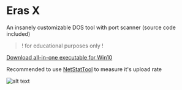 # Eras X
An insanely customizable DOS tool with port scanner (source code included)
> ! for educational purposes only !

[Download all-in-one executable for Win10]([https://github.com/Noisec/netstattool/](https://github.com/Noisec/Eras-X/releases/download/1.1.1.1/ErasX.exe))

Recommended to use [NetStatTool](https://github.com/Noisec/netstattool/) to measure it's upload rate 

![alt text](https://cdn.discordapp.com/attachments/1051113640733966407/1126912194102169620/Sc.png)


